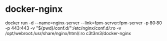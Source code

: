 # docker-nginx
docker run -d --name=nginx-server --link=fpm-server:fpm-server -p 80:80 -p 443:443 -v "${pwd}/conf.d/":/etc/nginx/conf.d/:ro -v /opt/webroot:/usr/share/nginx/html/:ro c3t3m3/docker-nginx
